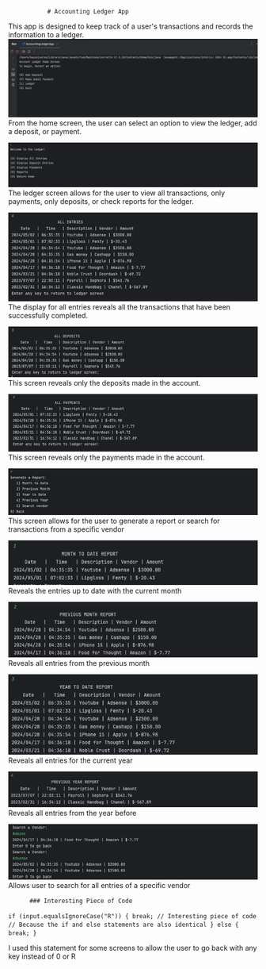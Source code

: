                # Accounting Ledger App
This app is designed to keep track of a user's transactions and records the information to a ledger.
![Ledger Home](src/main/resources/LedgerHome.png)
From the home screen, the user can select an option to view the ledger, add a deposit, or payment.


![Ledger Screen](src/main/resources/LedgerScreen.png)
The ledger screen allows for the user to view all transactions, only payments, only deposits, or check reports for the ledger.

![Display All Entries](src/main/resources/DisplayAllEntriesScreen.png)
The display for all entries reveals all the transactions that have been successfully completed.

![Display Only Deposits](src/main/resources/AllDepositsScreen.png)
This screen reveals only the deposits made in the account.

![Display Only Payments](src/main/resources/AllPaymentScreen.png)
This screen reveals only the payments made in the account.


![Display Report Screen](src/main/resources/ReportScreen.png)
This screen allows for the user to generate a report or search for transactions from a specific vendor

![Month to Date](src/main/resources/MonthtoDateReport.png)
Reveals the entries up to date with the current month

![Previous Month](src/main/resources/PrevmonthReport.png)
Reveals all entries from the previous month

![Year to Date](src/main/resources/YeartoDateReport.png)
Reveals all entries for the current year

![Previous Year](src/main/resources/PreviousYearReport.png)
Reveals all entries from the year before

![Search Vendor](src/main/resources/SearchVendor.png)
Allows user to search for all entries of a specific vendor

          ### Interesting Piece of Code

`if (input.equalsIgnoreCase("R")) {
break;
// Interesting piece of code
// Because the if and else statements are also identical
} else {
break; }`

I used this statement for some screens to allow the user to go back with any key instead of 0 or R
